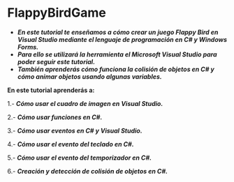 # FlappyBirdGame

- **_En este tutorial te enseñamos a cómo crear un juego Flappy Bird en Visual Studio mediante el lenguaje de programación en C# y Windows Forms._**
- **_Para ello se utilizará la herramienta el Microsoft Visual Studio para poder seguir este tutorial._**
- **_También aprenderás cómo funciona la colisión de objetos en C# y cómo animar objetos usando algunas variables._**

**En este tutorial aprenderás a:**

1.- **_Cómo usar el cuadro de imagen en Visual Studio._**

2.- **_Cómo usar funciones en C#._**

3.- **_Cómo usar eventos en C# y Visual Studio._**

4.- **_Cómo usar el evento del teclado en C#._**

5.- **_Cómo usar el evento del temporizador en C#._**

6.- **_Creación y detección de colisión de objetos en C#._**
